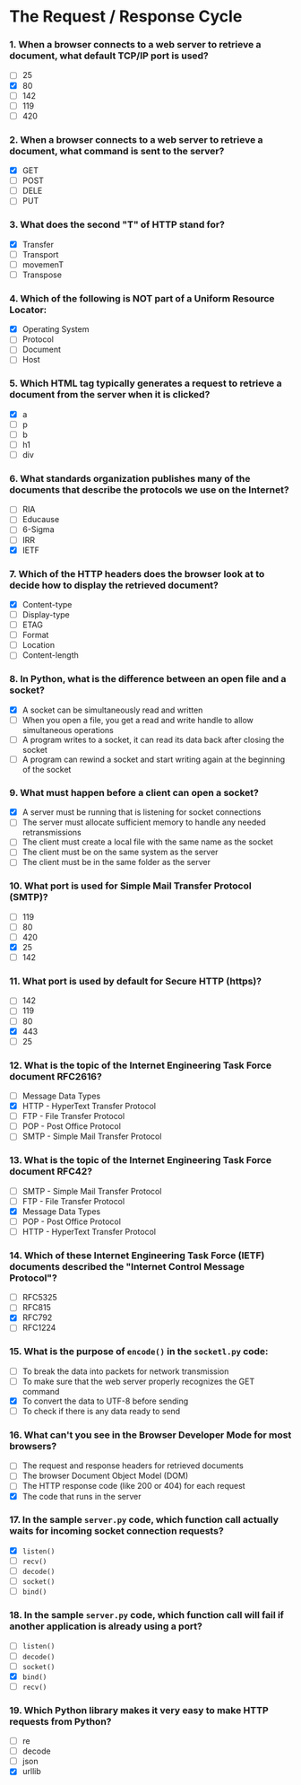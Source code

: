 # The Request / Response Cycle

### 1. When a browser connects to a web server to retrieve a document, what default TCP/IP port is used?

- [ ] 25
- [x] 80
- [ ] 142
- [ ] 119
- [ ] 420

### 2. When a browser connects to a web server to retrieve a document, what command is sent to the server?

- [x] GET
- [ ] POST
- [ ] DELE
- [ ] PUT

### 3. What does the second "T" of HTTP stand for?

- [x] Transfer
- [ ] Transport
- [ ] movemenT
- [ ] Transpose

### 4. Which of the following is NOT part of a Uniform Resource Locator:

- [x] Operating System
- [ ] Protocol
- [ ] Document
- [ ] Host

### 5. Which HTML tag typically generates a request to retrieve a document from the server when it is clicked?

- [x] a
- [ ] p
- [ ] b
- [ ] h1
- [ ] div

### 6. What standards organization publishes many of the documents that describe the protocols we use on the Internet?

- [ ] RIA
- [ ] Educause
- [ ] 6-Sigma
- [ ] IRR
- [x] IETF

### 7. Which of the HTTP headers does the browser look at to decide how to display the retrieved document?

- [x] Content-type
- [ ] Display-type
- [ ] ETAG
- [ ] Format
- [ ] Location
- [ ] Content-length

### 8. In Python, what is the difference between an open file and a socket?

- [x] A socket can be simultaneously read and written
- [ ] When you open a file, you get a read and write handle to allow simultaneous operations
- [ ] A program writes to a socket, it can read its data back after closing the socket
- [ ] A program can rewind a socket and start writing again at the beginning of the socket

### 9. What must happen before a client can open a socket?

- [x] A server must be running that is listening for socket connections
- [ ] The server must allocate sufficient memory to handle any needed retransmissions
- [ ] The client must create a local file with the same name as the socket
- [ ] The client must be on the same system as the server
- [ ] The client must be in the same folder as the server

### 10. What port is used for Simple Mail Transfer Protocol (SMTP)?

- [ ] 119
- [ ] 80
- [ ] 420
- [x] 25
- [ ] 142

### 11. What port is used by default for Secure HTTP (https)?

- [ ] 142
- [ ] 119
- [ ] 80
- [x] 443
- [ ] 25

### 12. What is the topic of the Internet Engineering Task Force document RFC2616?

- [ ] Message Data Types
- [x] HTTP - HyperText Transfer Protocol
- [ ] FTP - File Transfer Protocol
- [ ] POP - Post Office Protocol
- [ ] SMTP - Simple Mail Transfer Protocol

### 13. What is the topic of the Internet Engineering Task Force document RFC42?

- [ ] SMTP - Simple Mail Transfer Protocol
- [ ] FTP - File Transfer Protocol
- [x] Message Data Types
- [ ] POP - Post Office Protocol
- [ ] HTTP - HyperText Transfer Protocol

### 14. Which of these Internet Engineering Task Force (IETF) documents described the "Internet Control Message Protocol"?

- [ ] RFC5325
- [ ] RFC815
- [x] RFC792
- [ ] RFC1224

### 15. What is the purpose of `encode()` in the `socketl.py` code:

- [ ] To break the data into packets for network transmission
- [ ] To make sure that the web server properly recognizes the GET command
- [x] To convert the data to UTF-8 before sending
- [ ] To check if there is any data ready to send

### 16. What can't you see in the Browser Developer Mode for most browsers?

- [ ] The request and response headers for retrieved documents
- [ ] The browser Document Object Model (DOM)
- [ ] The HTTP response code (like 200 or 404) for each request
- [x] The code that runs in the server

### 17. In the sample `server.py` code, which function call actually waits for incoming socket connection requests?

- [x] `listen()`
- [ ] `recv()`
- [ ] `decode()`
- [ ] `socket()`
- [ ] `bind()`

### 18. In the sample `server.py` code, which function call will fail if another application is already using a port?

- [ ] `listen()`
- [ ] `decode()`
- [ ] `socket()`
- [x] `bind()`
- [ ] `recv()`

### 19. Which Python library makes it very easy to make HTTP requests from Python?

- [ ] re
- [ ] decode
- [ ] json
- [x] urllib